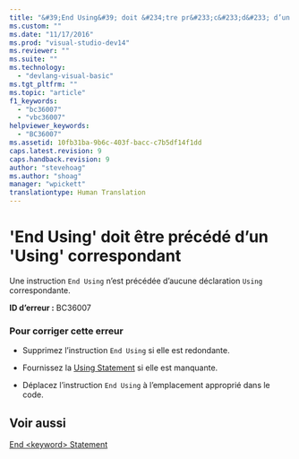 ```yaml
---
title: "&#39;End Using&#39; doit &#234;tre pr&#233;c&#233;d&#233; d’un &#39;Using&#39; correspondant | Microsoft Docs"
ms.custom: ""
ms.date: "11/17/2016"
ms.prod: "visual-studio-dev14"
ms.reviewer: ""
ms.suite: ""
ms.technology: 
  - "devlang-visual-basic"
ms.tgt_pltfrm: ""
ms.topic: "article"
f1_keywords: 
  - "bc36007"
  - "vbc36007"
helpviewer_keywords: 
  - "BC36007"
ms.assetid: 10fb31ba-9b6c-403f-bacc-c7b5df14f1dd
caps.latest.revision: 9
caps.handback.revision: 9
author: "stevehoag"
ms.author: "shoag"
manager: "wpickett"
translationtype: Human Translation
---
```

# &#39;End Using&#39; doit &#234;tre pr&#233;c&#233;d&#233; d’un &#39;Using&#39; correspondant
Une instruction `End Using` n’est précédée d’aucune déclaration `Using` correspondante.  
  
 **ID d’erreur :** BC36007  
  
### Pour corriger cette erreur  
  
-   Supprimez l’instruction `End Using` si elle est redondante.  
  
-   Fournissez la [Using Statement](../../visual-basic/language-reference/statements/using-statement.md) si elle est manquante.  
  
-   Déplacez l’instruction `End Using` à l’emplacement approprié dans le code.  
  
## Voir aussi  
 [End \<keyword\> Statement](../../visual-basic/language-reference/statements/end-keyword-statement.md)